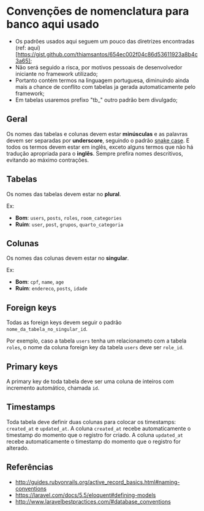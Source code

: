 # Convenções de nomenclatura para banco aqui usado

- Os padrões usados aqui seguem um pouco das diretrizes encontradas (ref: aqui)[https://gist.github.com/thiamsantos/654ec002f04c86d53611923a8b4c3a65];
- Não será seguido a risca, por motivos pessoais de desenvolvedor iniciante no framework utilizado;
- Portanto contém termos na linguagem portuguesa, diminuindo ainda mais a chance de conflito com tabelas ja gerada automaticamente pelo framework;
- Em tabelas usaremos prefixo "tb_" outro padrão bem divulgado;

## Geral

Os nomes das tabelas e colunas devem estar **minúsculas** e as palavras devem ser separadas por **underscore**, seguindo o padrão [snake case](https://en.wikipedia.org/wiki/Snake_case). E todos os termos devem estar em inglês, exceto alguns termos que não há tradução apropriada para o **inglês**. 
Sempre prefira nomes descritivos, evitando ao máximo contrações.


## Tabelas

Os nomes das tabelas devem estar no **plural**.

Ex:
- **Bom**: `users`, `posts`, `roles`, `room_categories`
- **Ruim**: `user`, `post`, `grupos`, `quarto_categoria`

## Colunas

Os nomes das colunas devem estar no **singular**.

Ex:
- **Bom**: `cpf`, `name`, `age`
- **Ruim**: `endereco`, `posts`, `idade`


## Foreign keys

Todas as foreign keys devem seguir o padrão `nome_da_tabela_no_singular_id`.

Por exemplo, caso a tabela `users` tenha um relacionameto com a tabela `roles`, o nome da coluna foreign key da tabela `users` deve ser `role_id`.

## Primary keys

A primary key de toda tabela deve ser uma coluna de inteiros com incremento automático, chamada `id`.

## Timestamps

Toda tabela deve definir duas colunas para colocar os timestamps: `created_at` e `updated_at`. A coluna `created_at` recebe automaticamente o timestamp do momento que o registro for criado. A coluna `updated_at` recebe automaticamente o timestamp do momento que o registro for alterado. 

## Referências

- http://guides.rubyonrails.org/active_record_basics.html#naming-conventions
- https://laravel.com/docs/5.5/eloquent#defining-models
- http://www.laravelbestpractices.com/#database_conventions

